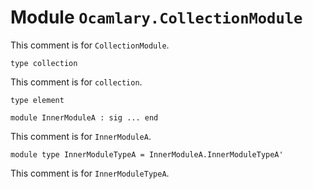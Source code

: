 
# Module `Ocamlary.CollectionModule`

This comment is for `CollectionModule`.

```
type collection
```
This comment is for `collection`.

```
type element
```
```
module InnerModuleA : sig ... end
```
This comment is for `InnerModuleA`.

```
module type InnerModuleTypeA = InnerModuleA.InnerModuleTypeA'
```
This comment is for `InnerModuleTypeA`.
